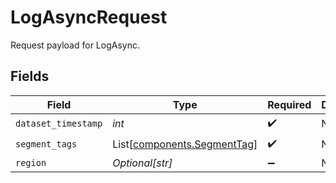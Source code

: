 # LogAsyncRequest

Request payload for LogAsync.


## Fields

| Field                                                                | Type                                                                 | Required                                                             | Description                                                          |
| -------------------------------------------------------------------- | -------------------------------------------------------------------- | -------------------------------------------------------------------- | -------------------------------------------------------------------- |
| `dataset_timestamp`                                                  | *int*                                                                | :heavy_check_mark:                                                   | N/A                                                                  |
| `segment_tags`                                                       | List[[components.SegmentTag](../../models/components/segmenttag.md)] | :heavy_check_mark:                                                   | N/A                                                                  |
| `region`                                                             | *Optional[str]*                                                      | :heavy_minus_sign:                                                   | N/A                                                                  |